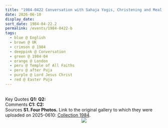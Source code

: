 ```yaml
---
title: "1984-0422 Conversation with Sahaja Yogis, Christening and Meal, after Easter Pūjā, Temple of All Faiths (now demolished, 11c Pond St), Belsize Park, Hampstead, London, UK"
date: 2026-06-10
display_date: 
sort_date: 1984-04-22.2
permalink: /events/1984-0422-b
tags:
  - blue @ English
  - brown @ UK
  - crimson @ 1984
  - deeppink @ Conversation
  - green @ 1984-04
  - orange @ London
  - peru @ Temple of All Faiths
  - peru @ after Puja  
  - purple @ Lord Jesus Christ
  - red @ Easter Puja
---
```


<br>

<wave-list>
  <list-title color="DarkSeaGreen" width="55">Key Quotes</list-title>
  <list-item color="BlanchedAlmond" width="280"><b>Q1:</b> <i></i></list-item>
  <list-item color="Lavender" width="280"><b>Q2:</b> <i></i></list-item>
</wave-list>

<br>

<wave-list>
  <list-title color="DarkSeaGreen" width="55">Comments</list-title>
  <list-item color="BlanchedAlmond" width="280"><b>C1:</b> <i></i></list-item>
  <list-item color="Lavender" width="280"><b>C2:</b> <i></i></list-item>
</wave-list>

<br>

<wave-list>
  <list-title color="DarkSeaGreen" width="40">Sources</list-title>
  <list-item color="BlanchedAlmond"  width="280"><b>S1. Four Photos.</b> Link to the original gallery to which they were uploaded on 2025-0610: <a href="https://eternalmoments.smugmug.com/Collections/Grazyna-Anslow-Collection/1984/">Collection 1984</a>.</list-item>
</wave-list>

<div style="text-align: center"><img src="https://pub-bcc3cbe9b1e94ba1ac28915f7a3900fa.r2.dev/1984-0422_Conversation_with_Sahaja_Yogis_Christening_and_Meal_after_Easter_Puja_Temple_of_All_Faiths_(now_demolished_11c_Pond_St)_Belsize_Park_Hampstead_London_UK_04_[Anant_(Anand)_Anslow]_(Grazyna_Anslow_Collection).jpg" /></div>